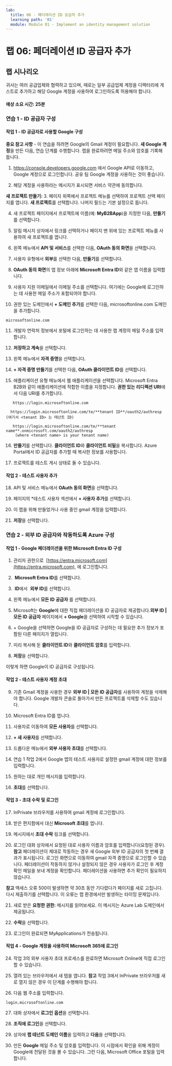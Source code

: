 ```yaml
---
lab:
  title: 06 - 페더레이션 ID 공급자 추가
  learning path: '01'
  module: Module 01 - Implement an identity management solution
---
```


# 랩 06: 페더레이션 ID 공급자 추가

## 랩 시나리오

귀사는 여러 공급업체와 협력하고 있으며, 때로는 일부 공급업체 계정을 디렉터리에 게스트로 추가하고 해당 Google 계정을 사용하여 로그인하도록 허용해야 합니다.

#### 예상 소요 시간: 25분

### 연습 1 - ID 공급자 구성

#### 작업 1 - ID 공급자로 사용할 Google 구성

**중요 참고 사항** - 이 연습을 하려면 Google의 Gmail 계정이 필요합니다. **새 Google 계정**을 만든 다음, 연습 단계를 수행합니다.  랩을 완료하려면 메일 주소와 암호를 기록해 둡니다.

1. https://console.developers.google.com 에서 Google API로 이동하고, Google 계정으로 로그인합니다. 공유 팀 Google 계정을 사용하는 것이 좋습니다.

2. 해당 계정을 사용하라는 메시지가 표시되면 서비스 약관에 동의합니다.

**새 프로젝트 만들기:**
3. 페이지 위쪽에서 프로젝트 메뉴를 선택하여 프로젝트 선택 페이지를 엽니다. **새 프로젝트**를 선택합니다.  나머지 필드는 기본 설정으로 둡니다.

4. 새 프로젝트 페이지에서 프로젝트에 이름(예: **MyB2BApp**)을 지정한 다음, **만들기**를 선택합니다.

5. 알림 메시지 상자에서 링크를 선택하거나 페이지 맨 위에 있는 프로젝트 메뉴를 사용하여 새 프로젝트를 엽니다.

6. 왼쪽 메뉴에서 **API 및 서비스**를 선택한 다음, **OAuth 동의 화면**을 선택합니다.

7. 사용자 유형에서 **외부**를 선택한 다음, **만들기**를 선택합니다.

8. **OAuth 동의 화면**의 앱 정보 아래에 **Microsoft Entra ID**와 같은 앱 이름을 입력합니다.

9. 사용자 지원 이메일에서 이메일 주소를 선택합니다. 여기에는 Google에 로그인하는 데 사용한 메일 주소가 포함되어야 합니다.

10. 권한 있는 도메인에서 **+ 도메인 추가**를 선택한 다음, microsoftonline.com 도메인을 추가합니다.

   ```
   microsoftonline.com
   ```

11. 개발자 연락처 정보에서 포털에 로그인하는 데 사용한 랩 계정의 메일 주소를 입력합니다.

12. **저장하고 계속**을 선택합니다.

13. 왼쪽 메뉴에서 **자격 증명**을 선택합니다.

14. **+ 자격 증명 만들기**를 선택한 다음, **OAuth 클라이언트 ID**를 선택합니다.

15. 애플리케이션 유형 메뉴에서 웹 애플리케이션을 선택합니다. Microsoft Entra B2B와 같이 애플리케이션에 적합한 이름을 지정합니다. **권한 있는 리디렉션 URI**에서 다음 URI를 추가합니다.

   ```
      https://login.microsoftonline.com
   ```
      https://login.microsoftonline.com/te/**tenant ID**/oauth2/authresp    (여기서 <tenant ID> 는 테넌트 ID)
   ```
      https://login.microsoftonline.com/te/**tenant name**.onmicrosoft.com/oauth2/authresp
       (where <tenant name> is your tenant name)
   ```

16. **만들기**를 선택합니다. **클라이언트 ID**와 **클라이언트 비밀**을 복사합니다. Azure Portal에서 ID 공급자를 추가할 때 복사한 정보를 사용합니다.

17. 프로젝트를 테스트 게시 상태로 둘 수 있습니다.

#### 작업 2 - 테스트 사용자 추가
18. API 및 서비스 메뉴에서 **OAuth 동의 화면**을 선택합니다.

19. 페이지의 *테스트 사용자 섹션에서 **+ 사용자 추가**를 선택합니다.

20. 이 랩을 위해 만들었거나 사용 중인 gmail 계정을 입력합니다.

21. **저장**을 선택합니다.


### 연습 2 - 외부 ID 공급자와 작동하도록 Azure 구성

#### 작업 1 - Google 페더레이션을 위한 Microsoft Entra ID 구성
1. 관리자 권한으로  [https://entra.microsoft.com](https://entra.microsoft.com)  에 로그인합니다.

2.  **Microsoft Entra ID**를 선택합니다.

3.  **ID**에서  **외부 ID**를 선택합니다.

4. 왼쪽 메뉴에서 **모든 ID 공급자** 를 선택합니다.

5. Microsoft는 **Google**에 대한 직접 페더레이션을 ID 공급자로 제공합니다.**외부 ID | 모든 ID 공급자** 페이지에서 **+ Google**을 선택하여 시작할 수 있습니다.
 
6. \+ Google을 선택하면 Google을 ID 공급자로 구성하는 데 필요한 추가 정보가 포함된 다른 페이지가 열립니다.  

7. 미리 복사해 둔 **클라이언트 ID**와 **클라이언트 암호**를 입력합니다.

8. **저장**을 선택합니다.

이렇게 하면 Google이 ID 공급자로 구성됩니다.

#### 작업 2 - 테스트 사용자 계정 초대
9. 기존 Gmail 계정을 사용한 경우 **외부 ID | 모든 ID 공급자**를 사용하여 계정을 삭제해야 합니다. Google 개발자 콘솔로 돌아가서 만든 프로젝트를 삭제할 수도 있습니다.

10. Microsoft Entra ID를 엽니다.

11. 사용자로 이동하여 **모든 사용자**를 선택합니다.

12. **+ 새 사용자**를 선택합니다.

13. 드롭다운 메뉴에서 **외부 사용자 초대**를 선택합니다.

14. 연습 1 작업 2에서 Google 앱의 테스트 사용자로 설정한 gmail 계정에 대한 정보를 입력합니다.

15. 원하는 대로 개인 메시지를 입력합니다.

16. **초대**를 선택합니다.

#### 작업 3 - 초대 수락 및 로그인
17. InPrivate 브라우저를 사용하여 gmail 계정에 로그인합니다.

18. 받은 편지함에서 대신 **Microsoft 초대**를 엽니다.

19. 메시지에서 **초대 수락** 링크를 선택합니다.

20. 로그인 대화 상자에서 요청된 대로 사용자 이름과 암호를 입력합니다(요청된 경우).
   **참고** 페더레이션이 제대로 작동하는 경우 새 Google 외부 ID 공급자의 첫 번째 결과가 표시됩니다.  로그인 화면으로 이동하여 gmail 자격 증명으로 로그인할 수 있습니다.  페더레이션이 작동하지 않거나 설정되지 않은 경우 사용자가 로그인 후 계정 확인 메일을 보내 계정을 확인합니다.  페더레이션을 사용하면 추가 확인이 필요하지 않습니다.

   **참고** 액세스 오류 500이 발생하면 약 30초 동안 기다렸다가 페이지를 새로 고칩니다.  다시 제출하기를 선택합니다.  이 오류는 랩 환경에서만 발생하는 타이밍 문제입니다.

21. 새로 받은 **요청한 권한:** 메시지를 읽어보세요.  이 메시지는 Azure Lab 도메인에서 제공됩니다.

22. **수락**을 선택합니다.

23. 로그인이 완료되면 MyApplications가 전송됩니다.

#### 작업 4 - Google 계정을 사용하여 Microsoft 365에 로그인
24. 작업 3의 외부 사용자 초대 프로세스를 완료하면 Microsoft Online에 직접 로그인할 수 있습니다.

25. 열려 있는 브라우저에서 새 탭을 엽니다.
   **참고** 작업 3에서 InPrivate 브라우저를 새로 열지 않은 경우 이 단계를 수행해야 합니다.

26. 다음 웹 주소를 입력합니다.

   ```
   login.microsoftonline.com
   ```

27. 대화 상자에서 **로그인 옵션**을 선택합니다.
 
28. **조직에 로그인**을 선택합니다.

29. 상자에 **랩 테넌트 도메인 이름**을 입력하고 **다음**을 선택합니다.

30. 만든 **Google** 메일 주소 및 암호를 입력합니다.
이 시점에서 확인을 위해 계정이 Google에 전달된 것을 볼 수 있습니다. 그런 다음, Microsoft Office 포털을 입력합니다.
